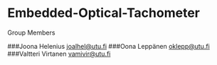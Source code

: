 # Embedded-Optical-Tachometer

Group Members

###Joona Helenius        joalhel@utu.fi
###Oona Leppänen         oklepp@utu.fi
###Valtteri Virtanen     vamivir@utu.fi
